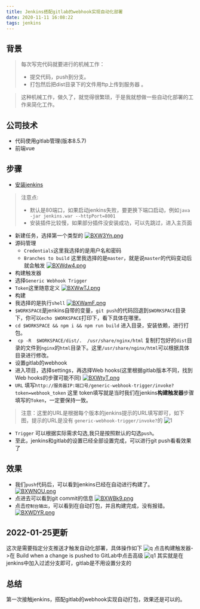 ```yaml
---
title: Jenkins搭配gitlab的webhook实现自动化部署
date: 2020-11-11 16:08:22
tags: jenkins
---
```

## 背景
> 每次写完代码就要进行的机械工作：
> - 提交代码，push到分支。
> - 打包然后把dist目录下的文件用ftp上传到服务器 。  

> 这种机械工作，做久了，就觉得很繁琐，于是我就想做一些自动化部署的工作来简化工作。  

## 公司技术
- 代码使用gitlab管理(版本8.5.7)
- 前端vue 

## 步骤
- [安装jenkins](https://www.jenkins.io/zh/doc/book/installing/#war%E6%96%87%E4%BB%B6)
> 注意点: 
> - 默认是80端口，如果启动jenkins失败，要更换下端口启动，例如`java -jar jenkins.war --httpPort=8001`
> - 安装插件比较慢，如果部分插件没安装成功，可以先跳过，进入主页面
- 新建任务，选择第一个类型的
[![BXW3Yn.png](https://s1.ax1x.com/2020/11/11/BXW3Yn.png)](https://imgchr.com/i/BXW3Yn)
- 源码管理
  - `Credentials`这里我选择的是用户名和密码
  - `Branches to build` 这里我选择的是`master`，就是说`master`的代码变动后就会触发
[![BXWdw4.png](https://s1.ax1x.com/2020/11/11/BXWdw4.png)](https://imgchr.com/i/BXWdw4) 
- 构建触发器
 - 选择`Generic Webhook Trigger`
 - `Token`这里随意定义
 [![BXWwTJ.png](https://s1.ax1x.com/2020/11/11/BXWwTJ.png)](https://imgchr.com/i/BXWwTJ)
- 构建
 - 我选择的是执行`shell`
 [![BXWamF.png](https://s1.ax1x.com/2020/11/11/BXWamF.png)](https://imgchr.com/i/BXWamF)
 - `$WORKSPACE`是jenkins自带的变量，`git push`的代码回退到`$WORKSPACE`目录下，你可以`echo $WORKSPACE`打印下，看下具体在哪里。
 - `cd $WORKSPACE && npm i && npm run build` 进入目录，安装依赖，进行打包。
 - ` cp -R  $WORKSPACE/dist/.  /usr/share/nginx/html` 复制打包好的`dist`目录的文件到`nginx`的`html`目录下。这里`/usr/share/nginx/html`可以根据具体目录进行修改。
- 设置gitlab的webhook
 - 进入项目，选择settings，再选择Web hooks(这里根据gitlab版本不同，找到Web hooks的步骤可能不同)
 [![BXWtyT.png](https://s1.ax1x.com/2020/11/11/BXWtyT.png)](https://imgchr.com/i/BXWtyT)
 - `URL` 填写`http://服务器IP:端口号/generic-webhook-trigger/invoke?token=webhook_token` 这里 token填写就是当时我们在jenkins**构建触发器**步骤填写的`Token`，一定要保持一致。  


 > 注意：这里的URL是根据每个版本的jenkins提示的URL填写即可，如下图，提示的URL是没有 `generic-webhook-trigger/invoke?`的
 > ![1](https://s2.loli.net/2022/01/25/PnaN5MVJZky34tG.jpg)

 - `Trigger` 可以根据实际需求勾选,我只是按照默认的勾选`push`。
- 至此，jenkins和gitlab的设置已经全部设置完成，可以进行git push看看效果了 

## 效果
- 我们`push`代码后，可以看到jenkins已经在自动进行构建了。
[![BXWNOU.png](https://s1.ax1x.com/2020/11/11/BXWNOU.png)](https://imgchr.com/i/BXWNOU)
- 点进去可以看到git commit的信息
[![BXWBk9.png](https://s1.ax1x.com/2020/11/11/BXWBk9.png)](https://imgchr.com/i/BXWBk9)
- 点击`控制台输出`，可以看到在自动打包，并且构建完成，没有报错。 
[![BXWDYR.png](https://s1.ax1x.com/2020/11/11/BXWDYR.png)](https://imgchr.com/i/BXWDYR)

## 2022-01-25更新
这次是需要指定分支推送才触发自动化部署，具体操作如下
![q](https://s2.loli.net/2022/01/25/DaRYV8tpT4QxN2z.jpg)
点击构建触发器->在 Build when a change is pushed to GitLab中点击高级
![q1](https://s2.loli.net/2022/01/25/q53VTItumpnhbOy.jpg)
其实就是在jenkins中加入过滤分支即可，gitlab是不用设置分支的
## 总结
第一次接触jenkins，搭配gitlab的webhook实现自动打包，效果还是可以的。
